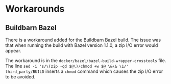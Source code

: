 # Workarounds

## Buildbarn Bazel

There is a workaround added for the Buildbarn Bazel build. The issue was that
when running the build with Bazel version 1.1.0, a zip I/O error would appear.

The workaround is in the `docker/bazel/bazel-build-wrapper-crosstools` file.
The line `sed -i 's/\(zip -qd $@\)/chmod +w $@ \&\& \1/' third_party/BUILD`
inserts a `chmod` command which causes the zip I/O error to be avoided.

